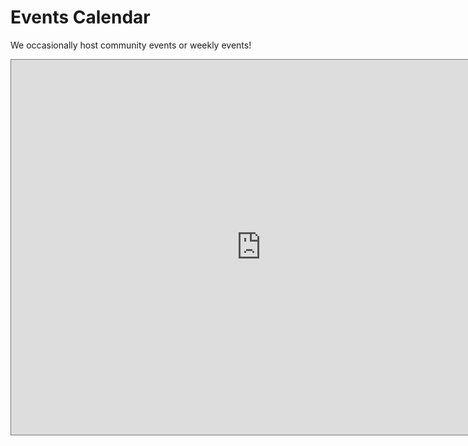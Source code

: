 # Events Calendar

We occasionally host community events or weekly events!

<iframe src="https://calendar.google.com/calendar/embed?height=600&amp;wkst=1&amp;bgcolor=%23ffffff&amp;ctz=America%2FNew_York&amp;src=aDM4NGgydDUwZ2JhamMycHQ2Nm5sOXNqZm9AZ3JvdXAuY2FsZW5kYXIuZ29vZ2xlLmNvbQ&amp;color=%237986CB&amp;showTitle=1&amp;showDate=1&amp;showPrint=0&amp;showTabs=0&amp;showCalendars=0&amp;showTz=1" style="border:solid 1px #777" width="800" height="600" frameborder="0" scrolling="no"></iframe>
